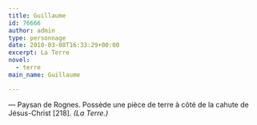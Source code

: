 ```yaml
---
title: Guillaume
id: 76666
author: admin
type: personnage
date: 2010-03-08T16:33:29+00:00
excerpt: La Terre
novel:
  - terre
main_name: Guillaume

---
```

— Paysan de Rognes. Possède une pièce de terre à côté de la cahute de Jésus-Christ [218]. _(La Terre.)_